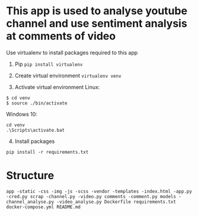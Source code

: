 # This app is used to analyse youtube channel and use sentiment analysis at comments of video

Use virtualenv to install packages required to this app
1. Pip
`
pip install virtualenv
`

2. Create virtual environment
`
virtualenv venv
`

3. Activate virtual environment
Linux:
```shell
$ cd venv
$ source ./bin/activate
```

Windows 10:
```shell
cd venv
.\Scripts\activate.bat
```

4. Install packages
```shell
pip install -r requirements.txt
```

# Structure
`
app
  -static
    -css
    -img
    -js
    -scss
    -vendor
  -templates
    -index.html
  -app.py
  -cred.py
scrap
  -channel.py
  -video.py
comments
  -comment.py
models
  -channel_analyse.py
  -video_analyse.py
Dockerfile
requirements.txt
docker-compose.yml
README.md
`